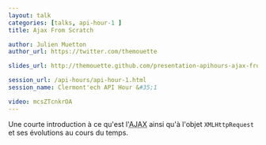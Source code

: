 ```yaml
---
layout: talk
categories: [talks, api-hour-1 ]
title: Ajax From Scratch

author: Julien Muetton
author_url: https://twitter.com/themouette

slides_url: http://themouette.github.com/presentation-apihours-ajax-from-scratch/

session_url: /api-hours/api-hour-1.html
session_name: Clermont'ech API Hour &#35;1

video: mcsZTcnkrOA
---
```


Une courte introduction à ce qu'est l'<acronym title="Asynchronous Javascript And Xml">AJAX</acronym>
ainsi qu'à l'objet `XMLHttpRequest` et ses évolutions au cours du temps.
